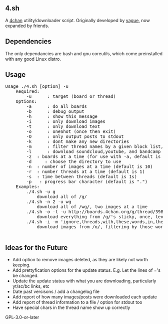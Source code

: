 ## 4.sh
A [4chan](https://4chan.org) utility/downloader script.
Originally developed by [vague](https://github.com/vaguelyr), now expanded by friends.


## Dependencies
The only dependancies are bash and gnu coreutils, which come preinstalled with any good Linux distro. 


## Usage
<pre>
Usage ./4.sh [option] -u <target>
	Required:
		-u <target> 	: target (board or thread)
	Options:
		-a		: do all boards
		-b 		: debug output
		-h 		: show this message
		-i		: only download images 
		-t		: only download text
		-o		: oneShot (once then exit)
		-O 		: only output posts to stdout
		-k		: dont make any new directories
		-m 		: filter thread names by a given block list, comma delimited.
		-l 		: download soundcloud,youtube, and bandcamp links (requires youtube-dl)
		-z <number>	: boards at a time (for use with -a, default is 1)
		-d <dirname>	: choose the directory to use
		-n <number>	: number of images at a time (default is 10)
		-r <number>	: number threads at a time (default is 1)
		-s <number>	: time between threads (default is 1s)
		-p <character>	: progress bar character (default is ".")
	Examples:
		./4.sh -u g 		
			download all of /g/
		./4.sh -n 2 -u wg	
			download all of /wg/, two images at a time
		./4.sh -o -t -u http://boards.4chan.org/g/thread/39894014/
			download everything from /g/'s sticky, once, text only
		./4.sh -i -m 'ignore,threads,with,these,words,in,the,titles' -u o
			download images from /o/, filtering by those words

</pre>


## Ideas for the Future
- Add option to remove images deleted, as they are likely not worth keeping.
- Add prettyfication options for the update status. E.g. Let the lines of ='s be changed.
- Update the update status with what you are downloading, particularly yt/sc/bc links, etc
- Date past versisons / add a changelog file
- Add report of how many images/posts were downloaded each update
- Add report of thread information to a file / option for stdout too
- Have special chars in the thread name show up correctly







GPL-3.0-or-later
